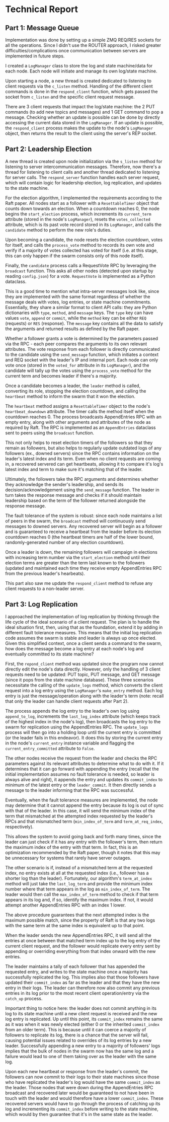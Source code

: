 # Technical Report

## Part 1: Message Queue

Implementation was done by setting up a simple ZMQ REQ/RES sockets for all the operations. Since I didn't use the ROUTER approach, I risked greater difficulties/complications once communication between servers are implemented in future steps.

I created a `LogManager` class to store the log and state machine/data for each node. Each node will initiate and manage its own log/state machine.

Upon starting a node, a new thread is created dedicated to listening to client requests via the `c_listen` method. Handling of the different client commands is done in the `respond_client` function, which gets passed the socket from `c_listen` and the specific client request message.

There are 3 client requests that impact the log/state machine: the 2 PUT commands (to add new topics and messages) and 1 GET command to pop a message. Checking whether an update is possible can be done by directly accessing the current data stored in the `LogManager`. If an update is possible, the `respond_client` process makes the update to the node's `LogManager` object, then returns the result to the client using the server's REP socket.

## Part 2: Leadership Election

A new thread is created upon node initialization via the `s_listen` method for listening to server intercommunication messages. Therefore, now there's a thread for listening to client calls and another thread dedicated to listening for server calls. The `respond_server` function handles each server request, which will contain logic for leadership election, log replication, and updates to the state machine.

For the election algorithm, I implemented the requirements according to the Raft paper. All nodes start as a follower with a `ResettableTimer` object that counts down towards an election. When a countdown reaches 0, the node begins the `start_election` process, which increments its `current_term` attribute (stored in the node's `LogManager`), resets the `votes_collected` attribute, which is its past vote record stored in its `LogManager`, and calls the `candidate` method to perform the new role's duties.

Upon becoming a candidate, the node resets the election countdown, votes for itself, and calls the `process_vote` method to records its own vote and verify if a majority of votes collected has voted for itself (i.e. at this stage, this can only happen if the swarm consists only of this node itself).

Finally, the `candidate` process calls a RequestVote RPC by leveraging the `broadcast` function. This asks all other nodes (detected upon startup by reading `config.json`) for a vote. `RequestVote` is implemented as a Python dataclass.

This is a good time to mention what intra-server messages look like, since they are implemented with the same format regardless of whether the message deals with votes, log entries, or state machine commitments. Essentially, they share a similar format to client API calls: they are Python dictionaries with `type`, `method`, and `message` keys. The `type` key can have values `vote`, `append` or `commit`, while the `method` key can be either `REQ` (requests) or `RES` (response). The `message` key contains all the data to satisfy the arguments and returned results as defined by the Raft paper. 

Whether a follower grants a vote is determined by the parameters passed via the RPC - each peer compares the arguments to its own relevant attributes. The vote response from each follower is directly communicated to the candidate using the `send_message` function, which initiates a context and REQ socket with the leader's IP and internal port. Each node can only vote once (stored in the `voted_for` attribute in its `LogManager`), and the candidate will tally up the votes using the `process_vote` method for the current term and becomes leader if there's a majority.

Once a candidate becomes a leader, the `leader` method is called, converting its role, stopping the election countdown, and calling the `heartbeat` method to inform the swarm that it won the election.

The `heartbeat` method assigns a `ResettableTimer` object to the node's `heartbeat_downdown` attribute. The timer calls the method itself when the countdown reaches 0. The process broadcasts AppendEntries RPC with an empty entry, along with other arguments and attributes of the node as required by Raft. The RPC is implemented as an `AppendEntries` dataclass sent to peers using the `broadcast` function.

This not only helps to reset election timers of the followers so that they remain as followers, but also helps to regularly update outdated logs of any followers (ex., downed servers) since the RPC contains information on the leader's latest index and its term. Even when no client requests are coming in, a recovered servered can get heartbeats, allowing it to compare it's log's latest index and term to make sure it's matching that of the leader.

Ultimately, the followers take the RPC arguments and determines whether they acknowledge the sender's leadership, and sends its decision/acknowledgement using the `send_message` function. The leader in turn takes the response message and checks if it should maintain leadership based on the term of the follower returned alongside the response message.

The fault tolerance of the system is robust: since each node maintains a list of peers in the swarm, the `broadcast` method will continuously send messages to downed servers. Any recovered server will begin as a follower and is guaranteed to receive a heartbeat from the leader before its election countdown reaches 0 (the heartbeat timers are half of the lower bound, randomly-generated number of any election countdown).

Once a leader is down, the remaining followers will campaign in elections with increasing term number via the `start_election` method until their election terms are greater than the term last known to the followers (updated and maintained each time they receive empty AppendEntries RPC from the previous leader's hearbeats).

This part also saw me update the `respond_client` method to refuse any client requests to a non-leader server.

## Part 3: Log Replication

I approached the implementation of log replication by thinking through the life cycle of the ideal scenario of a client request. The plan is to handle the ideal situation first, then, using that as the foundation, extend it by adding in different fault tolerance measures. This means that the initial log replication code assumes the swarm is stable and leader is always up once elected. Given this simplified context, once a client sends a command to the swarm, how does the message become a log entry at each node's log and eventually committed to its state machine?

First, the `repond_client` method was updated since the program now cannot directly edit the node's data directly. However, only the handling of 3 client requests need to be updated: PUT topic, PUT message, and GET message (since it pops from the state machine database). These three scenarios necessitate the calling of the `update_logs` method, which converts the client request into a log entry using the `LogManager`'s `make_entry` method. Each log entry is just the message/operation along with the leader's term (note: recall that only the leader can handle client requests after Part 2).

The process appends the log entry to the leader's own log using `append_to_log`, increments the `last_log_index` attribute (which keeps track of the highest index in the node's log), then broadcasts the log entry to the swarm for replication using the AppendEntries RPC. The `update_logs` process will then go into a holding loop until the current entry is committed (or the leader fails in this endeavor). It does this by storing the current entry in the node's `current_entry` instance variable and flagging the `current_entry_committed` attribute to `False`.

The other nodes receive the request from the leader and checks the RPC parameters against its relevant attributes to determine what to do with it. If it determines that it can go forward with appending the entry (recall that the initial implementation assumes no fault tolerance is needed, so leader is always alive and right), it appends the entry and updates its `commit_index` to minimum of the latest entry or the `leader_commit`. It then directly sends a message to the leader informing that the RPC was successful.

Eventually, when the fault tolerance measures are implemented, the node may determine that it cannot append the entry because its log is out of sync with that of the leader. In this case, it will send the minimum index of the term that mismatched at the attempted index requested by the leader's RPCs and that mismatched term (`min_index_of_term` and `term_at_req_index`, respectively).

This allows the system to avoid going back and forth many times, since the leader can just check if it has any entry with the follower's term, then return the maximum index of the entry with that term. In fact, this is an optimization recommended by the Raft paper, though it notes that this may be unnecessary for systems that rarely have server outages.

The other scenario is if, instead of a mismatched term at the requested index, no entry exists at all at the requested index (i.e., follower has a shorter log than the leader). Fortunately, our algorithm's `term_at_index` method will just take the `last_log_term` and provide the minimum index number where that term appears in the log as `min_index_of_term`. The leader would then call the `max_index_of_term` method to check if that term appears in its log and, if so, identify the maximum index. If not, it would attempt another AppendEntries RPC with an index 1 lower.

The above procedure guarantees that the next attempted index is the maximum possible match, since the property of Raft is that any two logs with the same term at the same index is equivalent up to that point.

When the leader sends the new AppendEntries RPC, it will send all the entries at once between that matched term index up to the log entry of the current client request, and the follower would replicate every entry sent by appending or overriding everything from that index onward with the new entries.

The leader maintains a tally of each follower that has appended the requested entry, and writes to the state machine once a majority has successfully replicated the log. This implies also that those followers have updated their `commit_index` as far as the leader and that they have the new entry in their logs. The leader can therefore now also commit any previous entries in its log prior to the most recent client operation/entry via the `catch_up` process.

Important thing to notice here: the leader does not commit anything in its log to its state machine until a new client request is received and the new log entry is replicated. Up until this point, its `commit_index` remains the same as it was when it was newly elected (either 0 or the inherited `commit_index` from an older term). This is because until it can coerce a majority of followers to replicate its log, there is a chance that the server will fail, causing potential issues related to overrides of its log entries by a new leader. Successfully appending a new entry to a majority of followers' logs implies that the bulk of nodes in the swarm now has the same log and a failure would lead to one of them taking over as the leader with the same log.

Upon each new heartbeat or response from the leader's commit, the followers can now commit to their logs to their state machines since those who have replicated the leader's log would have the same `commit_index` as the leader. Those nodes that were down during the AppendEntries RPC broadcast and recovered later would be guaranteed to not have been in touch with the leader and would therefore have a lower `commit_index`. These recovered servers would have to go through the process of catching up its log and incrementing its `commit_index` before writing to the state machine, which would by then guarantee that it's in the same state as the leader.